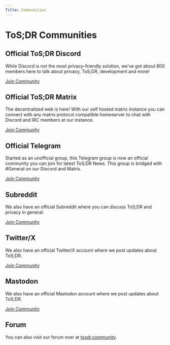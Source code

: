 ```yaml
---
Title: Communities
---
```


# ToS;DR Communities

## Official ToS;DR Discord

While Discord is not the most privacy-friendly solution, we've got about 800 members here to talk about privacy, ToS;DR, development and more!

[Join Community](https://discord.gg/tosdr)

## Official ToS;DR Matrix

The decentralized web is here! With our self hosted matrix instance you can connect with any matrix protocol compatible homeserver to chat with Discord and IRC members at our instance.

[Join Community](https://matrix.tosdr.org/)

## Official Telegram

Started as an unofficial group, this Telegram group is now an official community you can join for latest ToS;DR News. This group is bridged with #General on our Discord and Matrix.

[Join Community](https://t.me/tosdrorg)

## Subreddit

We also have an official Subreddit where you can discuss ToS;DR and privacy in general.

[Join Community](https://www.reddit.com/r/tosdr/)

## Twitter/X

We also have an official Twitter/X account where we post updates about ToS;DR.

[Join Community](https://x.com/tosdr)

## Mastodon

We also have an official Mastodon account where we post updates about ToS;DR.

[Join Community](https://mastodon.indie.host/@ToSDR)

## Forum

You can also visit our forum over at [tosdr.community](https://tosdr.community).
